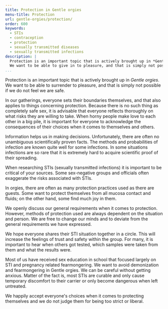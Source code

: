 ```yaml
---
title: Protection in Gentle orgies
menu-title: Protection
url: gentle-orgies/protection/
order: 600
keywords:
  - STIs
  - contraception
  - protection
  - sexually transmitted diseases
  - sexually transmitted infections
description: |
  Protection is an important topic that is actively brought up in *Gentle orgies*.
  We want to be able to give in to pleasure, and that is simply not possible if we do not feel we are safe.
...
```


Protection is an important topic that is actively brought up in *Gentle orgies*.
We want to be able to surrender to pleasure, and that is simply not possible if we do not feel we are safe.

In our gatherings, everyone sets their boundaries themselves, and that also applies to things concerning protection.
Because there is no such thing as completely safe sex, it is advisable that everyone reflects thoroughly on what risks they are willing to take.
When horny people make love to each other in a big pile, it is important for everyone to acknowledge the consequences of their choices when it comes to themselves and others. 

Information helps us in making decisions.
Unfortunately, there are often no unambiguous scientifically proven facts. 
The methods and probabilities of infection are known quite well for some infections.
In some situations infections are so rare that it is extremely hard to acquire scientific proof of their spreading.

When researching STIs (sexually transmitted infections) it is important to be critical of your sources.
Some sex-negative groups and officials often exaggerate the risks associated with STIs.

In orgies, there are often as many protection practices used as there are guests.
Some want to protect themselves from all mucosa contact and fluids;
on the other hand, some find much joy in them.

We openly discuss our general requirements when it comes to protection. 
However, methods of protection used are always dependent on the situation and person.
We are free to change our minds and to deviate from the general requirements we have expressed.

We hope everyone shares their STI situation together in a circle.
This will increase the feelings of trust and safety within the group.
For many, it is important to hear when others got tested, which samples were taken from them and what the results were.

Most of us have received sex education in school that focused largely on STI and pregnancy related fearmongering.
We want to avoid demonization and fearmongering in Gentle orgies.
We can be careful without getting anxious.
Matter of the fact is, most STIs are curable and only cause temporary discomfort to their carrier or only become dangerous when left untreated.

We happily accept everyone's choices when it comes to protecting themselves and we do not judge them for being too strict or liberal. 
